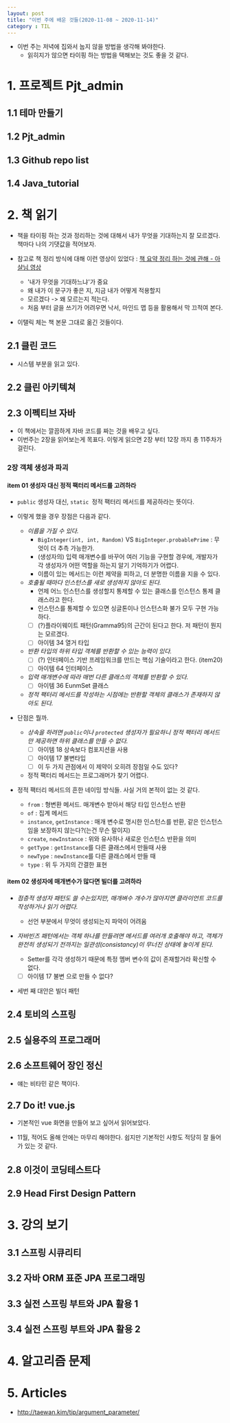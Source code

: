 ```yaml
---
layout: post
title: "이번 주에 배운 것들(2020-11-08 ~ 2020-11-14)"
category : TIL
---
```



- 이번 주는 저녁에 집와서 눕지 않을 방법을 생각해 봐야한다.
  - 읽히지가 않으면 타이핑 하는 방법을 택해보는 것도 좋을 것 같다.




# 1. 프로젝트 Pjt_admin

## 1.1 테마 만들기
## 1.2 Pjt_admin
## 1.3 Github repo list
## 1.4 Java_tutorial



# 2. 책 읽기

- 책을 타이핑 하는 것과 정리하는 것에 대해서 내가 무엇을 기대하는지 잘 모르겠다. 책마다 나의 기댓값을 적어보자.
- 참고로 책 정리 방식에 대해 이런 영상이 있었다 : [책 요약 정리 하는 것에 관해 - 아샬님 영상](https://www.youtube.com/watch?v=FKNDKS4q80w&ab_channel=%EC%BD%94%EB%94%A9%EC%9D%98%EC%8B%A0%EC%95%84%EC%83%AC)
  - '내가 무엇을 기대하느냐'가 중요
  - 왜 내가 이 문구가 좋은 지, 지금 내가 어떻게 적용할지
  - 모르겠다 -> 왜 모르는지 적는다.
  - 처음 부터 글을 쓰기가 어려우면 낙서, 마인드 맵 등을 활용해서 막 끄적여 본다. 

- 이탤릭 체는 책 본문 그대로 옮긴 것들이다.



## 2.1 클린 코드

- 시스템 부분을 읽고 있다.



## 2.2 클린 아키텍쳐



## 2.3 이펙티브 자바

- 이 책에서는 깔끔하게 자바 코드를 짜는 것을 배우고 싶다.
- 이번주는 2장을 읽어보는게 목표다. 이렇게 읽으면 2장 부터 12장 까지 총 11주차가 걸린다.

### 2장 객체 생성과 파괴

#### item 01 생성자 대신 정적 팩터리 메서드를 고려하라

- `public` 생성자 대신, `static `정적 팩터리 메서드를 제공하라는 뜻이다.

- 이렇게 했을 경우 장점은 다음과 같다.

  - *이름을 가질 수 있다.*
    - `BigInteger(int, int, Random)` VS `BigInteger.probablePrime` : 무엇이 더 추측 가능한가.
    - (생성자의) 입력 매개변수를 바꾸어 여러 기능을 구현할 경우에, 개발자가 각 생성자가 어떤 역할을 하는지 알기 기억하기가 어렵다.
    - 이름이 있는 메서드는 이런 제약을 피하고, 더 분명한 이름을 지을 수 있다.
  - *호출될 때마다 인스턴스를 새로 생성하지 않아도 된다.*
    - 언제 어느 인스턴스를 생성할지 통제할 수 있는 클래스를 인스턴스 통제 클래스라고 한다.
    - 인스턴스를 통제할 수 있으면 싱글톤이나 인스턴스화 불가 모두 구현 가능하다.
    - [ ] (?)플라이웨이트 패턴(Gramma95)의 근간이 된다고 한다. 저 패턴이 뭔지는 모르겠다.
    - [ ] 아이템 34 열거 타입
  - *반환 타입의 하위 타입 객체를 반환할 수 있는 능력이 있다.*
    - [ ] (?) 인터페이스 기반 프레임워크를 만드는 핵심 기술이라고 한다. (item20)
    - [ ] 아이템 64 인터페이스

  * *입력 매개변수에 따라 매번 다른 클래스의 객체를 반환할 수 있다.*
    * [ ] 아이템 36 EunmSet 클래스
  * *정적 팩터리 메서드를 작성하는 시점에는 반환할 객체의 클래스가 존재하지 않아도 된다.*

- 단점은 뭘까.

  - *상속을 하려면 `public`이나 `protected` 생성자가 필요하니 정적 팩터리 메서드만 제공하면 하위 클래스를 만들 수 없다.*
    - [ ] 아이템 18 상속보다 컴포지션을 사용
    - [ ] 아이템 17 불변타입
    - [ ] 이 두 가지 관점에서 이 제약이 오히려 장점일 수도 있다?
  - 정적 팩터리 메서드는 프로그래머가 찾기 어렵다.

- 정적 팩터리 메서드의 흔한 네이밍 방식들. 사실 거의 본적이 없는 것 같다.

  - `from` : 형변환 메서드. 매개변수 받아서 해당 타입 인스턴스 반환
  - `of` : 집계 메서드
  - `instance`, `getInstance` : 매개 변수로 명시한 인스턴스를 반환, 같은 인스턴스임을 보장하지 않는다?(는건 무슨 말이지)
  - `create`, `newInstance` : 위와 유사하나 새로운 인스턴스 반환을 의미
  - `getType` : `getInstance`를 다른 클래스에서 만들때 사용
  - `newType` : `newInstance`를 다른 클래스에서 만들 때
  - `type` : 위 두 가지의 간결한 표현



#### item 02 생성자에 매개변수가 많다면 빌더를 고려하라

- *점층적 생성자 패턴도 쓸 수는있지만, 매개벼수 개수가 많아지면 클라이언트 코드를 작성하거나 읽기 어렵다.*

  - 선언 부분에서 무엇이 생성되는지 파악이 어려움

- *자바빈즈 패턴에서는 객체 하나를 만들려면 메서드를 여러개 호출해야 하고, 객체가 완전히 생성되기 전까지는 일관성(consistancy)이 무너진 상태에 놓이게 된다.*

  - Setter를 각각 생성하기 때문에 특정 멤버 변수의 값이 존재할거라 확신할 수 없다.
  - [ ] 아이템 17 불변 으로 만들 수 없다?

- 세번 째 대안은 빌더 패턴

  

## 2.4 토비의 스프링

## 2.5 실용주의 프로그래머
## 2.6 소프트웨어 장인 정신
- 얘는 비타민 같은 책이다. 



## 2.7 Do it! vue.js

- 기본적인 vue 화면을 만들어 보고 싶어서 읽어보았다.

- 11월, 적어도 올해 안에는 마무리 해야한다. 쉽지만 기본적인 사항도 적당히 잘 들어가 있는 것 같다.

  

## 2.8 이것이 코딩테스트다
## 2.9 Head First Design Pattern



# 3. 강의 보기

## 3.1 스프링 시큐리티
## 3.2 자바 ORM 표준 JPA 프로그래밍
## 3.3 실전 스프링 부트와 JPA 활용 1
## 3.4 실전 스프링 부트와 JPA 활용 2



# 4. 알고리즘 문제



# 5. Articles

- http://taewan.kim/tip/argument_parameter/